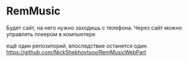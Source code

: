 # RemMusic

Будет сайт, на него нужно заходишь с телефона. Через сайт можно управлять плеером в компьютере

ещё один репозиторий, впоследствие останется один. https://github.com/NickShekhovtsov/RemMusicWebPart
